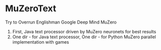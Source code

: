 # MuZeroText
Try to Overrun Englishman Google Deep Mind MuZero

1) First, Java text processor driven by MuZero neuronets for best results
2) One dir - for Java text processor,
   One dir - for Python MuZero parallel implementation with games	
